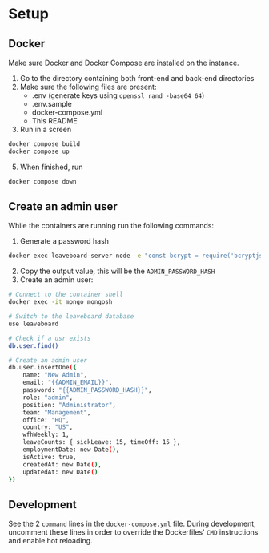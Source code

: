# Setup

## Docker

Make sure Docker and Docker Compose are installed on the instance.

1. Go to the directory containing both front-end and back-end directories
3. Make sure the following files are present:
   - .env (generate keys using `openssl rand -base64 64`)
   - .env.sample
   - docker-compose.yml
   - This README
4. Run in a screen

```bash
docker compose build
docker compose up
```

5. When finished, run

```bash
docker compose down
```

## Create an admin user

While the containers are running run the following commands:

1. Generate a password hash

```bash
docker exec leaveboard-server node -e "const bcrypt = require('bcryptjs'); console.log('New hash:', bcrypt.hashSync('{{PLAIN_TEXT_PASSWORD}}', 10));"
```

2. Copy the output value, this will be the `ADMIN_PASSWORD_HASH`
3. Create an admin user:

```bash
# Connect to the container shell
docker exec -it mongo mongosh

# Switch to the leaveboard database
use leaveboard

# Check if a usr exists
db.user.find()

# Create an admin user
db.user.insertOne({
    name: "New Admin",
    email: "{{ADMIN_EMAIL}}",
    password: "{{ADMIN_PASSWORD_HASH}}",
    role: "admin",
    position: "Administrator",
    team: "Management",
    office: "HQ",
    country: "US",
    wfhWeekly: 1,
    leaveCounts: { sickLeave: 15, timeOff: 15 },
    employmentDate: new Date(),
    isActive: true,
    createdAt: new Date(),
    updatedAt: new Date()
})
```

## Development

See the 2 `command` lines in the `docker-compose.yml` file. During development, uncomment these lines in order to override the Dockerfiles' `CMD` instructions and enable hot reloading.
